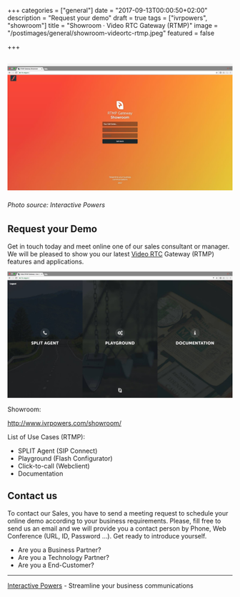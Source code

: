 +++
categories = ["general"]
date = "2017-09-13T00:00:50+02:00"
description = "Request your demo"
draft = true
tags = ["ivrpowers", "showroom"]
title = "Showroom · Video RTC Gateway (RTMP)"
image = "/postimages/general/showroom-videortc-rtmp.jpeg"
featured = false

+++

![Video RTC Gateway (RTMP)](/postimages/general/showroom-videortc-rtmp.jpeg)
---------
###### Photo source: Interactive Powers


##	Request your Demo

Get in touch today and meet online one of our sales consultant or manager. We will be pleased to show you our latest [Video RTC](http://blog.ivrpowers.com/post/products/video-rtc/) Gateway (RTMP) features and applications.

![Video RTC Gateway (RTMP)](/postimages/general/showroom-videortc-rtmp-inside.jpeg)

Showroom:

http://www.ivrpowers.com/showroom/ 

List of Use Cases (RTMP):

* SPLIT Agent (SIP Connect)
* Playground (Flash Configurator)
* Click-to-call (Webclient)
* Documentation

##	Contact us

To contact our Sales, you have to send a meeting request to schedule your online demo according to your business requirements. Please, fill free to send us an email and we will provide you a contact person by Phone, Web Conference (URL, ID, Password …). Get ready to introduce yourself.

* Are you a Business Partner?
* Are you a Technology Partner?
* Are you a End-Customer?

---
[Interactive Powers](http://www.ivrpowers.com/) - Streamline your business communications


